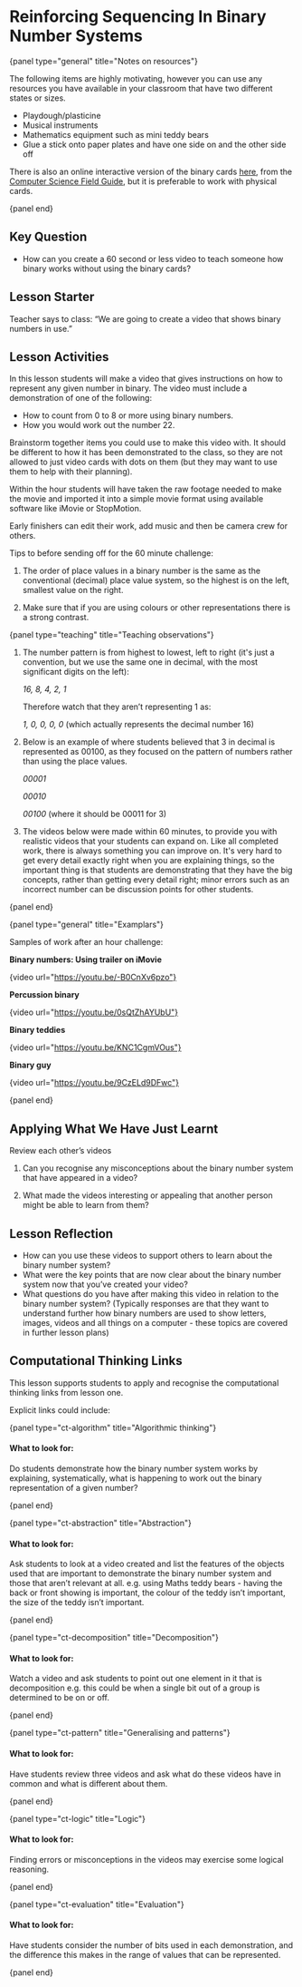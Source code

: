 # Reinforcing Sequencing In Binary Number Systems

{panel type="general" title="Notes on resources"}

The following items are highly motivating, however you can use any resources you have available in your classroom that have two different states or sizes.

- Playdough/plasticine
- Musical instruments
- Mathematics equipment such as mini teddy bears
- Glue a stick onto paper plates and have one side on and the other side off

There is also an online interactive version of the binary cards [here](http://www.csfieldguide.org.nz/en/interactives/binary-cards/index.html?digits=8), from the [Computer Science Field Guide](http://www.csfieldguide.org.nz/), but it is preferable to work with physical cards.

{panel end}

## Key Question

-   How can you create a 60 second or less video to teach someone how binary
    works without using the binary cards?

## Lesson Starter

Teacher says to class: “We are going to create a video that shows binary
numbers in use.”

## Lesson Activities

In this lesson students will make a video that gives instructions on how to
represent any given number in binary.
The video must include a demonstration of one of the following:

-   How to count from 0 to 8 or more using binary numbers.
-   How you would work out the number 22.

Brainstorm together items you could use to make this video with.
It should be different to how it has been demonstrated to the class, so they
are not allowed to just video cards with dots on them (but they may want to
use them to help with their planning).

Within the hour students will have taken the raw footage needed to make the
movie and imported it into a simple movie format using available software
like iMovie or StopMotion.

Early finishers can edit their work, add music and then be camera crew
for others.

Tips to before sending off for the 60 minute challenge:

1.  The order of place values in a binary number is the same as the
conventional (decimal) place value system, so the highest is on the left, smallest value on the right.

2.  Make sure that if you are using colours or other representations there is a strong contrast.

{panel type="teaching" title="Teaching observations"}

1.  The number pattern is from highest to lowest, left to right (it's just a
    convention, but we use the same one in decimal, with the most significant
    digits on the left):

    *16, 8, 4, 2, 1*

    Therefore watch that they aren’t representing 1 as:

    *1, 0, 0, 0, 0* (which actually represents the decimal number 16)

2.  Below is an example of where students believed that 3 in decimal is
    represented as 00100, as they focused on the pattern of numbers rather
    than using the place values.

    *00001*

    *00010*

    *00100* (where it should be 00011 for 3)

3.  The videos below were made within 60 minutes, to provide you with
    realistic videos that your students can expand on.
    Like all completed work, there is always something you can improve on.
    It's very hard to get every detail exactly right when you are explaining
    things, so the important thing is that students are demonstrating that
    they have the big concepts, rather than getting every detail right;
    minor errors such as an incorrect number can be discussion points for
    other students.

{panel end}

{panel type="general" title="Examplars"}

Samples of work after an hour challenge:

**Binary numbers: Using trailer on iMovie**

{video url="https://youtu.be/-B0CnXv6pzo"}

**Percussion binary**

{video url="https://youtu.be/0sQtZhAYUbU"}

**Binary teddies**

{video url="https://youtu.be/KNC1CgmVOus"}

**Binary guy**

{video url="https://youtu.be/9CzELd9DFwc"}

{panel end}

## Applying What We Have Just Learnt

Review each other’s videos

1.  Can you recognise any misconceptions about the binary number system that
    have appeared in a video?

2.  What made the videos interesting or appealing that another person might
    be able to learn from them?

## Lesson Reflection

-   How can you use these videos to support others to learn about the
    binary number system?
-   What were the key points that are now clear about the binary number
    system now that you’ve created your video?
-   What questions do you have after making this video in relation to the
    binary number system?
    (Typically responses are that they want to understand further how binary
    numbers are used to show letters, images, videos and all things
    on a computer - these topics are covered in further lesson plans)

## Computational Thinking Links

This lesson supports students to apply and recognise the computational thinking links from lesson one.

Explicit links could include:

{panel type="ct-algorithm" title="Algorithmic thinking"}

#### What to look for:
Do students demonstrate how the binary number system works by explaining, systematically, what is happening to work out the binary representation of a given number?

{panel end}

{panel type="ct-abstraction" title="Abstraction"}

#### What to look for:
Ask students to look at a video created and  list the features of the objects used that are important to demonstrate the binary number system and those that aren’t relevant at all. e.g. using Maths teddy bears - having the back or front showing is important, the colour of the teddy isn’t important, the size of the teddy isn’t important.

{panel end}

{panel type="ct-decomposition" title="Decomposition"}

#### What to look for:
Watch a video and ask students to point out one element in it that is decomposition e.g.  this could be when a single bit out of a group is determined to be on or off.

{panel end}

{panel type="ct-pattern" title="Generalising and patterns"}

#### What to look for:
Have students review three videos and ask what do these videos have in common and what is different about them.

{panel end}

{panel type="ct-logic" title="Logic"}

#### What to look for:
Finding errors or misconceptions in the videos may exercise some logical reasoning.

{panel end}

{panel type="ct-evaluation" title="Evaluation"}

#### What to look for:
Have students consider the number of bits used in each demonstration, and the difference this makes in the range of values that can be represented.

{panel end}
